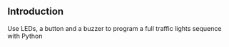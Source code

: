 ## Introduction

Use LEDs, a button and a buzzer to program a full traffic lights sequence with Python
